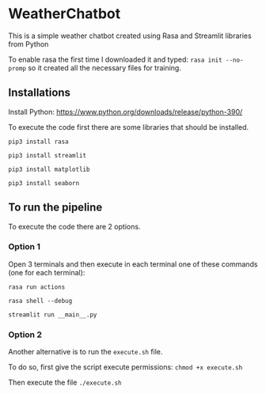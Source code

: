 # WeatherChatbot

This is a simple weather chatbot created using Rasa and Streamlit libraries from Python

To enable rasa the first time I downloaded it and typed: ```rasa init --no-promp``` so it created all the necessary files for training.


## Installations

Install Python: https://www.python.org/downloads/release/python-390/

To execute the code first there are some libraries that should be installed.

```pip3 install rasa```

```pip3 install streamlit```

```pip3 install matplotlib```

```pip3 install seaborn```


## To run the pipeline 

To execute the code there are 2 options. 

### Option 1

Open 3 terminals and then execute in each terminal one of these commands (one for each terminal):

```rasa run actions```

```rasa shell --debug```

```streamlit run __main__.py```

### Option 2

Another alternative is to run the `execute.sh` file. 

To do so, first give the script execute permissions: `chmod +x execute.sh`

Then execute the file `./execute.sh`
